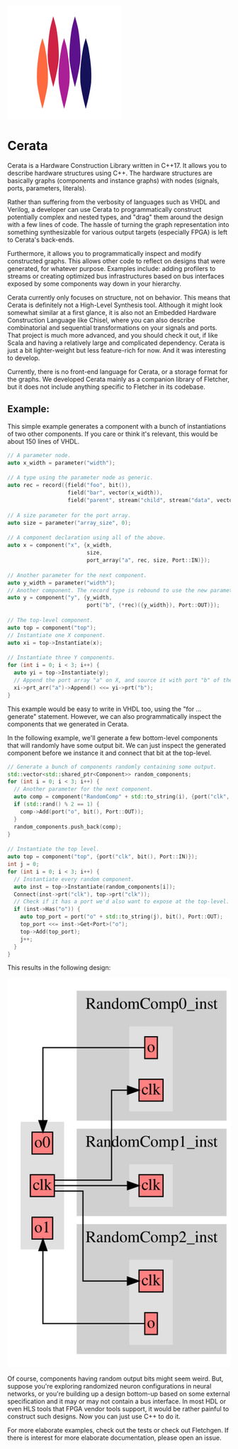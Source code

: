 ![Cerata logo](docs/cerata.svg)
# Cerata
Cerata is a Hardware Construction Library written in C++17. It allows you to describe hardware structures using C++.
The hardware structures are basically graphs (components and instance graphs) with nodes (signals, ports, parameters, 
literals).

Rather than suffering from the verbosity of languages such as VHDL and Verilog, a developer can use Cerata to 
programmatically construct potentially complex and nested types, and "drag" them around the design with a few lines of 
code. The hassle of turning the graph representation into something synthesizable for various output targets 
(especially FPGA) is left to Cerata's back-ends.

Furthermore, it allows you to programmatically inspect and modify constructed graphs. This allows other code to 
reflect on designs that were generated, for whatever purpose. Examples include: adding profilers to streams or creating
optimized bus infrastructures based on bus interfaces exposed by some components way down in your hierarchy.

Cerata currently only focuses on structure, not on behavior. This means that Cerata is definitely not a High-Level 
Synthesis tool. Although it might look somewhat similar at a first glance, it is also not an Embedded Hardware 
Construction Language like Chisel, where you can also describe combinatorial and sequential transformations on your 
signals and ports. That project is much more advanced, and you should check it out, if like Scala and having a 
relatively large and complicated dependency. Cerata is just a bit lighter-weight but less feature-rich for now. And it
was interesting to develop.

Currently, there is no front-end language for Cerata, or a storage format for the graphs. We developed Cerata mainly as
a companion library of Fletcher, but it does not include anything specific to Fletcher in its codebase.

## Example:

This simple example generates a component with a bunch of instantiations of two other components.
If you care or think it's relevant, this would be about 150 lines of VHDL.

```C++
// A parameter node.
auto x_width = parameter("width");

// A type using the parameter node as generic.
auto rec = record({field("foo", bit()),
                   field("bar", vector(x_width)),
                   field("parent", stream("child", stream("data", vector(32))))});

// A size parameter for the port array.
auto size = parameter("array_size", 0);

// A component declaration using all of the above.
auto x = component("x", {x_width,
                         size,
                         port_array("a", rec, size, Port::IN)});

// Another parameter for the next component.
auto y_width = parameter("width");
// Another component. The record type is rebound to use the new parameter as generic.
auto y = component("y", {y_width,
                         port("b", (*rec)({y_width}), Port::OUT)});

// The top-level component.
auto top = component("top");
// Instantiate one X component.
auto xi = top->Instantiate(x);

// Instantiate three Y components.
for (int i = 0; i < 3; i++) {
  auto yi = top->Instantiate(y);
  // Append the port array "a" on X, and source it with port "b" of the new Y instance.
  xi->prt_arr("a")->Append() <<= yi->prt("b");
}
```

This example would be easy to write in VHDL too, using the "for ... generate" statement.
However, we can also programmatically inspect the components that we generated in Cerata.

In the following example, we'll generate a few bottom-level components that will randomly
have some output bit. We can just inspect the generated component before we instance it
and connect that bit at the top-level.

```C++
// Generate a bunch of components randomly containing some output.
std::vector<std::shared_ptr<Component>> random_components;
for (int i = 0; i < 3; i++) {
  // Another parameter for the next component.
  auto comp = component("RandomComp" + std::to_string(i), {port("clk", bit(), Port::IN)});
  if (std::rand() % 2 == 1) {
    comp->Add(port("o", bit(), Port::OUT));
  }
  random_components.push_back(comp);
}

// Instantiate the top level.
auto top = component("top", {port("clk", bit(), Port::IN)});
int j = 0;
for (int i = 0; i < 3; i++) {
  // Instantiate every random component.
  auto inst = top->Instantiate(random_components[i]);
  Connect(inst->prt("clk"), top->prt("clk"));
  // Check if it has a port we'd also want to expose at the top-level.
  if (inst->Has("o")) {
    auto top_port = port("o" + std::to_string(j), bit(), Port::OUT);
    top_port <<= inst->Get<Port>("o");
    top->Add(top_port);
    j++;
  }
}
```

This results in the following design:

![Cerata example graph](docs/example.svg)

Of course, components having random output bits might seem weird. But, suppose you're exploring randomized neuron 
configurations in neural networks, or you're building up a design bottom-up based on some external specification
and it may or may not contain a bus interface. In most HDL or even HLS tools that FPGA vendor tools support, it 
would be rather painful to construct such designs. Now you can just use C++ to do it.

For more elaborate examples, check out the tests or check out Fletchgen.
If there is interest for more elaborate documentation, please open an issue.
